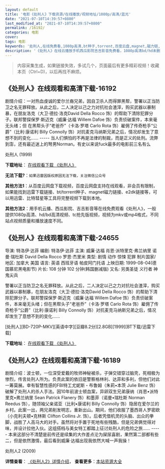 ```yaml
---
layout: default
title: '电影《处刑人》下载资源/在线播放/视频地址/1080p/高清/蓝光'
date: "2021-07-10T14:39:57+0800"
last_modified_at: "2021-07-10T14:39:57+0800"
permalink: /16192/
categories: 电影
cover:
tags: 电影
keywords: '处刑人,在线免费看,1080p高清,bt种子,torrent,百度云盘,magnet,磁力链,迅雷下载资源'
description: '《处刑人》在线云播放手机西瓜影院吉吉影音免费看，1080p高清bd/hd未删减完整版和tc抢先枪版，mkv/mp4格式，附带bt/torrent种子、magnet/磁力链、百度云盘、网盘资源迅雷下载链接'
---
```


>内容采集生成，如果链接失效，多试几个，页面最后有更多精彩视频！收藏本页（Ctrl+D)，以后再找不麻烦。


## 《处刑人》在线观看和高清下载-16192

剧情介绍：一对热血虔诚的爱尔兰裔兄弟，因自卫杀人而得罪黑帮，警署以正当防卫之名无罪释放。从此之后，二人决定以己之力对抗社会渣滓，购买武器以暴制暴，在朋友洛克（大卫·德拉·洛克David Della Rocco 饰）的帮助下清除犯罪分子。联邦警探保罗·斯迈克（威廉·达福 Willem Dafoe 饰）负责侦破案件，本来毫无头绪；但 在黑帮头子“老爸乔”（卡洛·罗塔 Carlo Rota 饰）雇佣了传奇枪手“公爵”（比利·康诺利 Billy Connolly 饰）对抗麦克马纳斯兄弟之后，情况却发生了意想不到的变化…… ----- 当人们惧怕的不再是法律的制裁，而是正义的处刑。流弊到澎，还有最近迷上的弩男Norman。有史以来说fuck最多的电影前三名有么


处刑人 (1999)

**下载地址**： [在线观看下载 《处刑人》](https://www.btbtdy.me/btdy/dy4178.html) 


**无法下载?**：`如果迅雷因版权原因无法下载，关注微信公众号 `

**其他方法1**：从百度云网盘下载视频，百度云网盘支持在线观看，非会员有限制，如果能找到迅雷下载链接、bt/torrent种子、magnet磁力链接、e2dk链接等，可以用迅雷、比特彗星等工具将完整视频下载到本地。

**其他方法2**：用手机云播、西瓜影院、吉吉影音等在线免费观看《处刑人》，一般提供1080p高清、hd/bd高清视频、tc抢先版视频，视频为mkv或mp4格式，不同站点视频质量和播放速度不同。


## 《处刑人》在线观看和高清下载-24655

导演: 特洛伊·达菲 编剧: 特洛伊·达菲 主演: 威廉·达福 肖恩·派特里克·弗兰纳里 诺曼·瑞杜斯 David Della Rocco 罗恩·杰里米 类型: 剧情 动作 惊悚 犯罪 制片国家/地区: 加拿大 美国 语言: 英语 西班牙语 帕皮阿门托语 上映日期: 1999-08-04(德国慕尼黑电影节) 片长: 108 分钟 102 分钟(韩国删减版) 又名: 另类圣徒 义行者 神鬼尖兵

警署以正当防卫之名无罪释放。从此之后，二人决定以己之力对抗社会渣滓，购买武器以暴制暴，在朋友洛克（大卫·德拉·洛克David Della Rocco 饰）的帮助下清除犯罪分子。联邦警探保罗·斯迈克（威廉·达福 Willem Dafoe 饰）负责侦破案件，本来毫无头绪；但在黑帮头子“老爸乔”（卡洛·罗塔 Carlo Rota 饰）雇佣了传奇枪手“公爵”（比利·康诺利 Billy Connolly 饰）对抗麦克马纳斯兄弟之后，情况却发生了意想不到的变化……


[处刑人][BD-720P-MKV][英语中字][豆瓣8.2分][2.8GB][1999][BT下载/迅雷下载]

**下载地址**： [在线观看下载 《处刑人》](https://www.btdx8.com/torrent/the_boondock_saints_1999.html) 


## 《处刑人2》在线观看和高清下载-16189

剧情介绍：波士顿，一位深受爱戴的牧师神秘被杀，子弹交错穿过脑壳，死相极为惨烈，传言处刑人所为。负责此案的依旧是警察格林利、达菲和多利，但他们对此一筹莫展。幸有智慧性感的FBI特工尤妮斯・布鲁姆（朱莉•本茨 Julie Benz 饰）破解了处刑人的杀人手法。因10年前波士顿血案，异卵双生兄弟康纳（肖恩•派特里克•弗兰纳里 Sean Patrick Flanery 饰）和墨菲（诺曼•瑞杜斯 Norman Reedus 饰），随领袖父亲诺亚（比利•康诺利 Billy Connolly 饰）隐居在爱尔兰的乡村。此案一出，两兄弟削发明志，重新出山。期间，他们收服了墨西哥人罗密欧（小克利夫顿•克林斯 Clifton Collins Jr. 饰）。后者凭借机灵的头脑、出众的拳脚，战胜了人高马大的对手。虽然将对手置于死地有些残酷，但是兄弟俩觉得对味，并设计拉他入伙。这组搭档与美女特工都踏上征讨处刑人的危险之旅…… ----- 本来这部分不清楚是前传还是续集的大作差点沦为屎尿喜剧，果然第二部都有些二，但是依然激情，最后看到威廉·达福出现我依然大喊一声我操！


处刑人2 (2009)

**详情查看**： [《处刑人2》详情介绍](/movie/16189/)， **查看更多**：[本站资源大全](/movie/t/all/)

